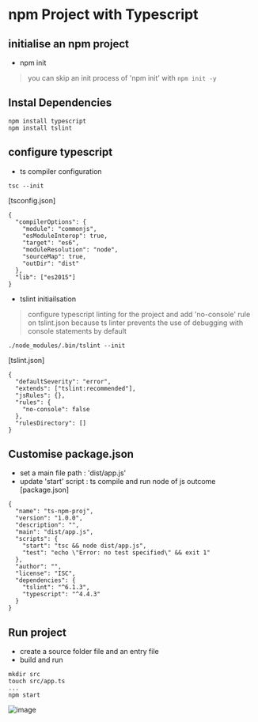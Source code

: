 # npm Project with Typescript

## initialise an npm project
- npm init
> you can skip an init process of 'npm init' with ``` npm init -y ```

## Instal Dependencies

```
npm install typescript
npm install tslint
```

## configure typescript
- ts compiler configuration
```
tsc --init
```
[tsconfig.json]
```
{
  "compilerOptions": {
    "module": "commonjs",
    "esModuleInterop": true,
    "target": "es6",
    "moduleResolution": "node",
    "sourceMap": true,
    "outDir": "dist"
  },
  "lib": ["es2015"]
}
```

- tslint initiailsation
> configure typescript linting for the project and add 'no-console' rule on tslint.json because ts linter prevents the use of debugging with console statements by default
```
./node_modules/.bin/tslint --init
```
[tslint.json]
```
{
  "defaultSeverity": "error",
  "extends": ["tslint:recommended"],
  "jsRules": {},
  "rules": {
    "no-console": false
  },
  "rulesDirectory": []
}
```

## Customise package.json
- set a main file path : 'dist/app.js'
- update 'start' script : ts compile and run node of js outcome
[package.json]
```
{
  "name": "ts-npm-proj",
  "version": "1.0.0",
  "description": "",
  "main": "dist/app.js",
  "scripts": {
    "start": "tsc && node dist/app.js",
    "test": "echo \"Error: no test specified\" && exit 1"
  },
  "author": "",
  "license": "ISC",
  "dependencies": {
    "tslint": "^6.1.3",
    "typescript": "^4.4.3"
  }
}
```

## Run project
- create a source folder file and an entry file
- build and run
```
mkdir src
touch src/app.ts
...
npm start
```

![image](https://user-images.githubusercontent.com/59367560/135727554-eb72b902-78f5-42a0-be39-2ef75a28d3ba.png)

